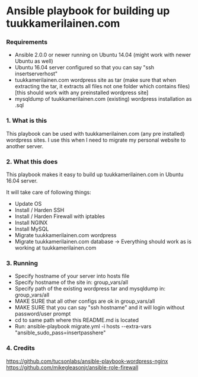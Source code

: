 # Ansible playbook for building up tuukkamerilainen.com

### Requirements
- Ansible 2.0.0 or newer running on Ubuntu 14.04 (might work with newer Ubuntu as well)
- Ubuntu 16.04 server configured so that you can say "ssh insertserverhost"
- tuukkamerilainen.com wordpress site as tar (make sure that when extracting the tar, it extracts all files not one folder which contains files)[this should work with any preinstalled wordpress site]
- mysqldump of tuukkamerilainen.com (existing) wordpress installation as .sql

### 1. What is this
This playbook can be used with tuukkamerilainen.com (any pre installed) wordpress sites. I use this when I need to migrate my personal website to another server.

### 2. What this does
This playbook makes it easy to build up tuukkamerilainen.com in Ubuntu 16.04 server.

It will take care of following things:

 - Update OS
 - Install / Harden SSH
 - Install / Harden Firewall with iptables
 - Install NGINX
 - Install MySQL
 - Migrate tuukkamerilainen.com wordpress
 - Migrate tuukkamerilainen.com database
 -> Everything should work as is working at tuukkamerilainen.com

### 3. Running

 - Specify hostname of your server into hosts file
 - Specify hostname of the site in: group_vars/all
 - Specify path of the existing wordpress tar and mysqldump in: group_vars/all
 - MAKE SURE that all other configs are ok in group_vars/all
 - MAKE SURE that you can say "ssh hostname" and it will login without password/user prompt
 - cd to same path where this README.md is located
 - Run: ansible-playbook migrate.yml -i hosts --extra-vars "ansible_sudo_pass=ínsertpasshere"

### 4. Credits
https://github.com/tucsonlabs/ansible-playbook-wordpress-nginx
https://github.com/mikegleasonjr/ansible-role-firewall
